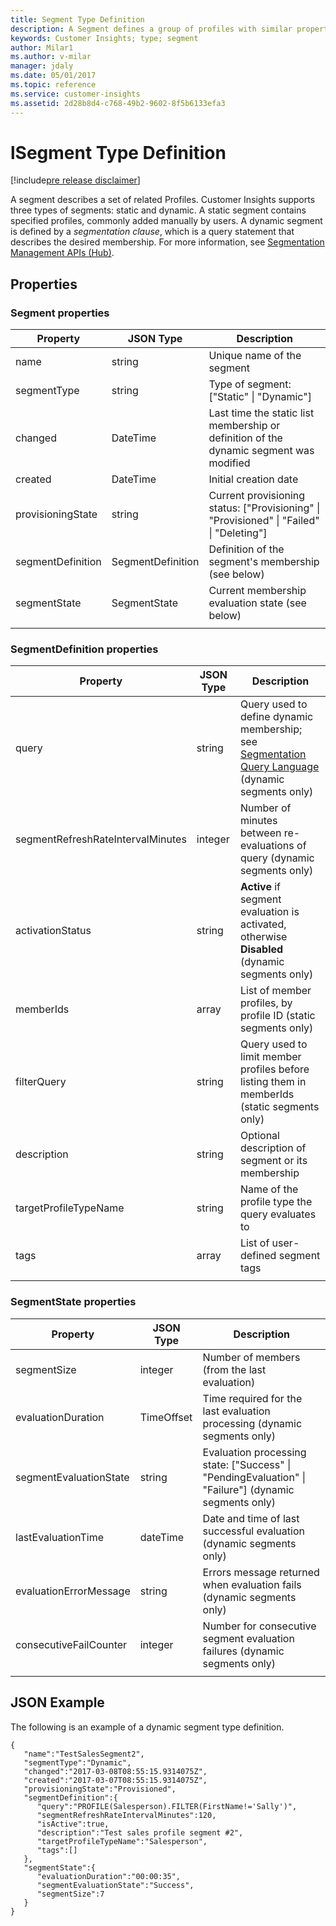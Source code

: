 ```yaml
---
title: Segment Type Definition
description: A Segment defines a group of profiles with similar properties.
keywords: Customer Insights; type; segment
author: Milar1
ms.author: v-milar
manager: jdaly
ms.date: 05/01/2017
ms.topic: reference
ms.service: customer-insights 
ms.assetid: 2d28b8d4-c768-49b2-9602-8f5b6133efa3
---
```


lSegment Type Definition
=========================

[!include[pre release disclaimer](../../../includes/cc-beta-prerelease-disclaimer.md)]

A segment describes a set of related Profiles. Customer Insights supports three types of segments: static and dynamic. A static segment contains specified profiles, commonly added manually by users. A dynamic segment is defined by a _segmentation clause_, which is a query statement that describes the desired membership. For more information, see [Segmentation Management APIs (Hub)](..\hub\segmngnt.md).

## Properties

### Segment properties

|**Property**|**JSON Type**|**Description**|
| ---------- | ----------- | ------------- |
| name | string | Unique name of the segment |
| segmentType | string | Type of segment: ["Static" \| "Dynamic"] |
| changed | DateTime | Last time the static list membership or definition of the dynamic segment was modified |
| created | DateTime | Initial creation date |
| provisioningState | string  | Current provisioning status: ["Provisioning" \| "Provisioned" \| "Failed" \| "Deleting"] |
| segmentDefinition | SegmentDefinition | Definition of the segment's membership (see below) |
| segmentState | SegmentState | Current membership evaluation state (see below) |
| | | |

<!-- What are all the allowed values for the enumerations segmentType, provisioningState, etc.  Also, what does the segmentDefinition look like for a static or compound segment? -->  

### SegmentDefinition properties

|**Property**|**JSON Type**|**Description**|
| ---------- | ----------- | ------------- |
| query | string | Query used to define dynamic membership; see [Segmentation Query Language](../segquerylang.md) (dynamic segments only) |
| segmentRefreshRateIntervalMinutes | integer | Number of minutes between re-evaluations of query (dynamic segments only) |
| activationStatus | string | **Active** if segment evaluation is activated, otherwise **Disabled**  (dynamic segments only) |
| memberIds | array | List of member profiles, by profile ID (static segments only) |
| filterQuery | string | Query used to limit member profiles before listing them in memberIds (static segments only) |
| description | string  | Optional description of segment or its membership |
| targetProfileTypeName | string  | Name of the profile type the query evaluates to |
| tags | array | List of user-defined segment tags |
| | | |

### SegmentState properties

|**Property**|**JSON Type**|**Description**|
| ---------- | ----------- | ------------- |
| segmentSize | integer | Number of members (from the last evaluation) |
| evaluationDuration | TimeOffset | Time required for the last evaluation processing (dynamic segments only) |
| segmentEvaluationState | string | Evaluation processing state: ["Success" \| "PendingEvaluation" \| "Failure"] \(dynamic segments only) |
| lastEvaluationTime | dateTime | Date and time of last successful evaluation (dynamic segments only) |
| evaluationErrorMessage | string | Errors message returned when evaluation fails (dynamic segments only) |
| consecutiveFailCounter | integer | Number for consecutive segment evaluation failures (dynamic segments only) |
| | | |

## JSON Example
The following is an example of a dynamic segment type definition.

```{json}
{ 
   "name":"TestSalesSegment2",
   "segmentType":"Dynamic",
   "changed":"2017-03-08T08:55:15.9314075Z",
   "created":"2017-03-07T08:55:15.9314075Z",
   "provisioningState":"Provisioned",
   "segmentDefinition":{
      "query":"PROFILE(Salesperson).FILTER(FirstName!='Sally')",
      "segmentRefreshRateIntervalMinutes":120,
      "isActive":true,
      "description":"Test sales profile segment #2",
      "targetProfileTypeName":"Salesperson",
      "tags":[]
   },
   "segmentState":{ 
      "evaluationDuration":"00:00:35", 
      "segmentEvaluationState":"Success", 
      "segmentSize":7 
   }
}
```
